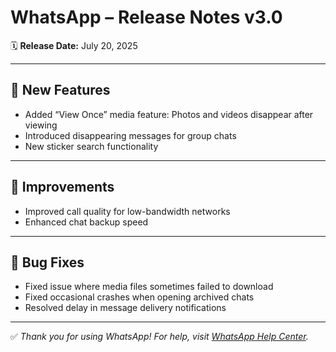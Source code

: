 # WhatsApp – Release Notes v3.0

🗓️ **Release Date:** July 20, 2025

---

## 🚀 New Features

- Added “View Once” media feature: Photos and videos disappear after viewing
- Introduced disappearing messages for group chats
- New sticker search functionality

---

## 🔧 Improvements

- Improved call quality for low-bandwidth networks
- Enhanced chat backup speed

---

## 🐞 Bug Fixes

- Fixed issue where media files sometimes failed to download
- Fixed occasional crashes when opening archived chats
- Resolved delay in message delivery notifications

---

✅ *Thank you for using WhatsApp! For help, visit [WhatsApp Help Center](https://faq.whatsapp.com).*
